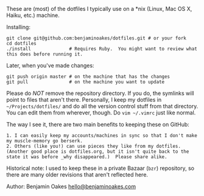 These are (most) of the dotfiles I typically use on a *nix (Linux, Mac OS X, Haiku, etc.) machine.

Installing:

    git clone git@github.com:benjaminoakes/dotfiles.git # or your fork
    cd dotfiles
    ./install              # Requires Ruby.  You might want to review what this does before running it.

Later, when you've made changes:

    git push origin master # on the machine that has the changes
    git pull               # on the machine you want to update

Please do *NOT* remove the repository directory.  If you do, the symlinks will point to files that aren't there.  Personally, I keep my dotfiles in `~/Projects/dotfiles/` and do all the version control stuff from that directory.  You can edit them from wherever, though.  Do `vim ~/.vimrc` just like normal.

The way I see it, there are two main benefits to keeping these on GitHub:

    1. I can easily keep my accounts/machines in sync so that I don't make my muscle-memory go berserk.
    2. Others (like you!) can use pieces they like from my dotfiles.  (Another good place is dotfiles.org, but it isn't quite back to the state it was before _why disappeared.)  Please share alike.

Historical note:  I used to keep these in a private Bazaar (`bzr`) repository, so there are many older revisions that aren't reflected here.

Author: Benjamin Oakes <hello@benjaminoakes.com>

